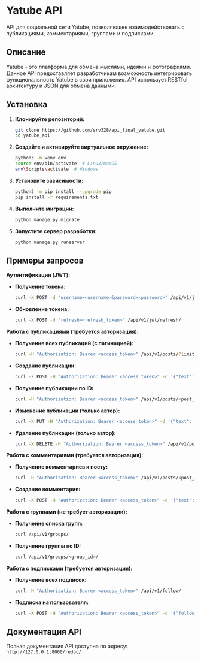 # Yatube API

API для социальной сети Yatube, позволяющее взаимодействовать с публикациями, комментариями, группами и подписками.

## Описание

Yatube - это платформа для обмена мыслями, идеями и фотографиями.  Данное API предоставляет разработчикам возможность интегрировать функциональность Yatube в свои приложения.  API использует RESTful архитектуру и JSON для обмена данными.

## Установка

1. **Клонируйте репозиторий:**

   ```bash
   git clone https://github.com/srv328/api_final_yatube.git
   cd yatube_api
   ```

2. **Создайте и активируйте виртуальное окружение:**

   ```bash
   python3 -m venv env
   source env/bin/activate  # Linux/macOS
   env\Scripts\activate  # Windows
   ```

3. **Установите зависимости:**

   ```bash
   python3 -m pip install --upgrade pip
   pip install -r requirements.txt
   ```

4. **Выполните миграции:**

   ```bash
   python manage.py migrate
   ```

5. **Запустите сервер разработки:**

   ```bash
   python manage.py runserver
   ```


## Примеры запросов

**Аутентификация (JWT):**

* **Получение токена:**

    ```bash
    curl -X POST -d "username=<username>&password=<password>" /api/v1/jwt/create/
    ```

* **Обновление токена:**

    ```bash
    curl -X POST -d "refresh=<refresh_token>" /api/v1/jwt/refresh/
    ```



**Работа с публикациями (требуется авторизация):**

* **Получение всех публикаций (с пагинацией):**

    ```bash
    curl -H "Authorization: Bearer <access_token>" /api/v1/posts/?limit=10&offset=0
    ```

* **Создание публикации:**

    ```bash
    curl -X POST -H "Authorization: Bearer <access_token>" -d '{"text": "Мой новый пост", "group": 1}' /api/v1/posts/
    ```

* **Получение публикации по ID:**

    ```bash
    curl -H "Authorization: Bearer <access_token>" /api/v1/posts/<post_id>/
    ```

* **Изменение публикации (только автор):**

    ```bash
    curl -X PUT -H "Authorization: Bearer <access_token>" -d '{"text": "Измененный текст"}' /api/v1/posts/<post_id>/
    ```

* **Удаление публикации (только автор):**

    ```bash
    curl -X DELETE -H "Authorization: Bearer <access_token>" /api/v1/posts/<post_id>/
    ```


**Работа с комментариями (требуется авторизация):**

* **Получение комментариев к посту:**

    ```bash
    curl -H "Authorization: Bearer <access_token>" /api/v1/posts/<post_id>/comments/
    ```

* **Создание комментария:**

    ```bash
    curl -X POST -H "Authorization: Bearer <access_token>" -d '{"text": "Мой комментарий"}' /api/v1/posts/<post_id>/comments/
    ```



**Работа с группами (не требует авторизации):**

* **Получение списка групп:**

    ```bash
    curl /api/v1/groups/
    ```

* **Получение группы по ID:**

    ```bash
    curl /api/v1/groups/<group_id>/
    ```

**Работа с подписками (требуется авторизация):**


* **Получение всех подписок:**

   ```bash
   curl -H "Authorization: Bearer <access_token>" /api/v1/follow/
   ```

* **Подписка на пользователя:**

    ```bash
    curl -X POST -H "Authorization: Bearer <access_token>" -d '{"following": "<username>"}' /api/v1/follow/
    ```



## Документация API

Полная документация API доступна по адресу: `http://127.0.0.1:8000/redoc/`

